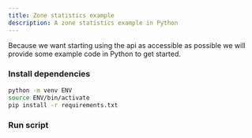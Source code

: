 ```yaml
---
title: Zone statistics example
description: A zone statistics example in Python
---
```


Because we want starting using the api as accessible as possible we will provide some example code in Python to get started.

### Install dependencies

```bash
python -m venv ENV
source ENV/bin/activate
pip install -r requirements.txt
```

### Run script


